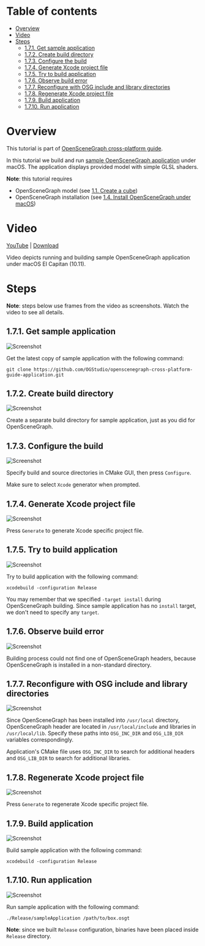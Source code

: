 Table of contents
=================

* [Overview](#overview)
* [Video](#video)
* [Steps](#steps)
  * [1.7.1. Get sample application](#step-get)
  * [1.7.2. Create build directory](#step-build-dir)
  * [1.7.3. Configure the build](#step-cfg)
  * [1.7.4. Generate Xcode project file](#step-generate)
  * [1.7.5. Try to build application](#step-try-build)
  * [1.7.6. Observe build error](#step-build-error)
  * [1.7.7. Reconfigure with OSG include and library directories](#step-cfg-all)
  * [1.7.8. Regenerate Xcode project file](#step-regenerate)
  * [1.7.9. Build application](#step-build)
  * [1.7.10. Run application](#step-run)

<a name="overview"/>

Overview
========

This tutorial is part of [OpenSceneGraph cross-platform guide](http://github.com/OGStudio/openscenegraph-cross-platform-guide).

In this tutorial we build and run
[sample OpenSceneGraph application](http://github.com/OGStudio/openscenegraph-cross-platform-guide-application)
under macOS. The application displays provided model with simple GLSL shaders.

**Note**: this tutorial requires
* OpenSceneGraph model (see [1.1. Create a cube](../1.1.CreateCube))
* OpenSceneGraph installation (see [1.4. Install OpenSceneGraph under macOS](../1.4.InstallUnderMacOS))

<a name="video"/>

Video
=====

[YouTube](https://youtu.be/i0kUMSP20VA) | [Download](readme/video.mp4)

Video depicts running and building sample OpenSceneGraph application
under macOS El Capitan (10.11).

<a name="steps"/>

Steps
=====

**Note**: steps below use frames from the video as screenshots.
Watch the video to see all details.

<a name="step-get"/>

1.7.1. Get sample application
-----------------------------

  ![Screenshot](readme/f031.png)

  Get the latest copy of sample application with the following command:

  `git clone https://github.com/OGStudio/openscenegraph-cross-platform-guide-application.git`

<a name="step-build-dir"/>

1.7.2. Create build directory
-----------------------------

  ![Screenshot](readme/f048.png)

  Create a separate build directory for sample application, just as you did for
  OpenSceneGraph.

<a name="step-cfg"/>

1.7.3. Configure the build
--------------------------

  ![Screenshot](readme/f105.png)

  Specify build and source directories in CMake GUI, then press `Configure`.

  Make sure to select `Xcode` generator when prompted.

<a name="step-generate"/>

1.7.4. Generate Xcode project file
-----------------------------------

  ![Screenshot](readme/f125.png)

  Press `Generate` to generate Xcode specific project file.

<a name="step-try-build"/>

1.7.5. Try to build application
-------------------------------

  ![Screenshot](readme/f141.png)

  Try to build application with the following command:

  `xcodebuild -configuration Release`

  You may remember that we specified `-target install` during OpenSceneGraph
  building. Since sample application has no `install` target, we don't need
  to specify any `target`.

<a name="step-build-error"/>

1.7.6. Observe build error
--------------------------

  ![Screenshot](readme/f150.png)

  Building process could not find one of OpenSceneGraph headers, because
  OpenSceneGraph is installed in a non-standard directory.
  
<a name="step-cfg-all"/>

1.7.7. Reconfigure with OSG include and library directories
------------------------------------------------------------

  ![Screenshot](readme/f186.png)

  Since OpenSceneGraph has been installed into `/usr/local` directory,
  OpenSceneGraph header are located in `/usr/local/include` and libraries
  in `/usr/local/lib`. Specify these paths into `OSG_INC_DIR` and
  `OSG_LIB_DIR` variables correspondingly.

  Application's CMake file uses `OSG_INC_DIR` to search for additional headers
  and `OSG_LIB_DIR` to search for additional libraries.

<a name="step-regenerate"/>

1.7.8. Regenerate Xcode project file
------------------------------------

  ![Screenshot](readme/f196.png)

  Press `Generate` to regenerate Xcode specific project file.


<a name="step-build"/>

1.7.9. Build application
------------------------

  ![Screenshot](readme/f210.png)

  Build sample application with the following command:

  `xcodebuild -configuration Release`

<a name="step-run"/>

1.7.10. Run application
-----------------------

  ![Screenshot](readme/f238.png)

  Run sample application with the following command:

  `./Release/sampleApplication /path/to/box.osgt`

  **Note**: since we built `Release` configuration, binaries have been placed
  inside `Release` directory.

